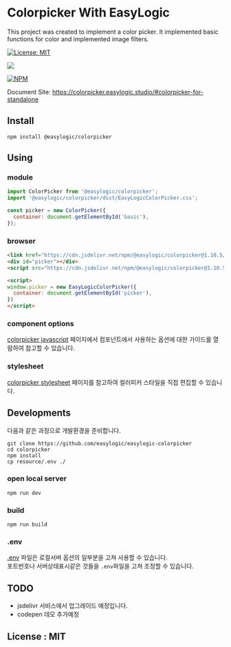 # Colorpicker With EasyLogic

This project was created to implement a color picker. It implemented basic functions for color and implemented image filters.

[![License: MIT](https://img.shields.io/badge/License-MIT-yellow.svg)](https://opensource.org/licenses/MIT)

[![](https://data.jsdelivr.com/v1/package/npm/easylogic-colorpicker/badge)](https://www.jsdelivr.com/package/npm/easylogic-colorpicker)

[![NPM](https://nodei.co/npm/@easylogic/colorpicker.png)](https://npmjs.org/package/@easylogic/colorpicker)

Document Site: https://colorpicker.easylogic.studio/#colorpicker-for-standalone


## Install

```shell
npm install @easylogic/colorpicker
```


## Using

### module

```javascript
import ColorPicker from '@easylogic/colorpicker';
import '@easylogic/colorpicker/dist/EasyLogicColorPicker.css';

const picker = new ColorPicker({
  container: document.getElementById('basic'),
});
```

### browser

```html
<link href="https://cdn.jsdelivr.net/npm/@easylogic/colorpicker@1.10.5/dist/colorpicker.css" />
<div id="picker"></div>
<script src="https://cdn.jsdelivr.net/npm/@easylogic/colorpicker@1.10.5/dist/colorpicker.min.js"></script>

<script>
window.picker = new EasyLogicColorPicker({
  container: document.getElementById('picker'),
})
</script>
```

### component options

[colorpicker javascript](https://github.com/easylogic/colorpicker/tree/main/src/colorpicker) 페이지에서 컴포넌트에서 사용하는 옵션에 대한 가이드를 열람하여 참고할 수 있습니다.

### stylesheet

[colorpicker stylesheet](https://github.com/easylogic/colorpicker/tree/main/src/scss) 페이지를 참고하여 컬러피커 스타일을 직접 편집할 수 있습니다.


## Developments

다음과 같은 과정으로 개발환경을 준비합니다.

```shell
git clone https://github.com/easylogic/easylogic-colorpicker
cd colorpicker
npm install
cp resource/.env ./
```

### open local server

```shell
npm run dev
```

### build

```shell
npm run build
```

### .env

[.env](https://github.com/easylogic/colorpicker/blob/main/resources/.env) 파일은 로컬서버 옵션의 일부분을 고쳐 사용할 수 있습니다.  
포트번호나 서버상태표시같은 것들을 `.env`파일을 고쳐 조정할 수 있습니다.


## TODO

- jsdelivr 서비스에서 업그레이드 예정입니다.  
- codepen 데모 추가예정


## License : MIT
